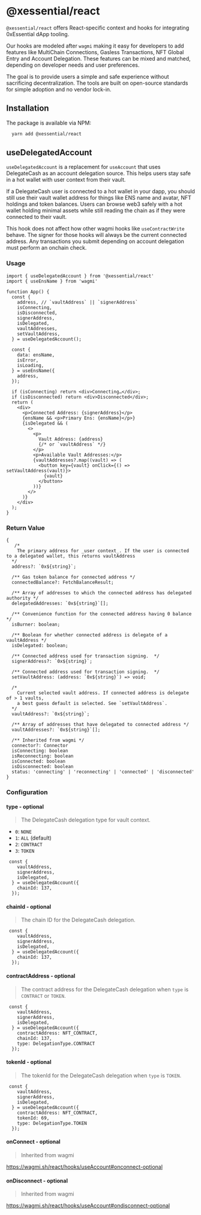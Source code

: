 # @xessential/react

`@xessential/react` offers React-specific context and hooks for integrating 0xEssential dApp tooling.

Our hooks are modeled after `wagmi` making it easy for developers to add features like MultiChain Connections, Gasless Transactions, NFT Global Entry and Account Delegation. These features can be mixed and matched, depending on developer needs and user preferences.

The goal is to provide users a simple and safe experience without sacrificing decentralization. The tools are built on open-source standards for simple adoption and no vendor lock-in.

## Installation

The package is available via NPM:

```bash
  yarn add @xessential/react
```

## useDelegatedAccount

`useDelegatedAccount` is a replacement for `useAccount` that uses DelegateCash as an account delegation source. This helps users stay safe in a hot wallet with user context from their vault.

If a DelegateCash user is connected to a hot wallet in your dapp, you should still use their vault wallet address for things like ENS name and avatar, NFT holdings and token balances. Users can browse web3 safely with a hot wallet holding minimal assets while still reading the chain as if they were connected to their vault.

This hook does not affect how other wagmi hooks like `useContractWrite` behave. The signer for those hooks will always be the current connected address. Any transactions you submit depending on account delegation must perform an onchain check.  

### Usage

```tsx
import { useDelegatedAccount } from '@xessential/react'
import { useEnsName } from 'wagmi'

function App() {
  const {
    address, // `vaultAddress` || `signerAddress`
    isConnecting,
    isDisconnected,
    signerAddress,
    isDelegated,
    vaultAddresses,
    setVaultAddress,
  } = useDelegatedAccount();

  const {
    data: ensName,
    isError,
    isLoading,
  } = useEnsName({
    address, 
  });

  if (isConnecting) return <div>Connecting…</div>;
  if (isDisconnected) return <div>Disconnected</div>;
  return (
    <div>
      <p>Connected Address: {signerAddress}</p>
      {ensName && <p>Primary Ens: {ensName}</p>}
      {isDelegated && (
        <>
          <p>
            Vault Address: {address}
            {/* or `vaultAddress` */}
          </p>
          <p>Available Vault Addresses:</p>
          {vaultAddresses?.map((vault) => (
            <button key={vault} onClick={() => setVaultAddress(vault)}>
              {vault}
            </button>
          ))}
        </>
      )}
    </div>
  );
}
```

### Return Value

```tsx
{
   /* 
    The primary address for _user context_. If the user is connected to a delegated wallet, this returns vaultAddress
  */
  address?: `0x${string}`;

  /** Gas token balance for connected address */
  connectedBalance?: FetchBalanceResult;

  /** Array of addresses to which the connected address has delegated authority */
  delegatedAddresses: `0x${string}`[];

  /** Convenience function for the connected address having 0 balance */
  isBurner: boolean;

  /** Boolean for whether connected address is delegate of a vaultAddress */
  isDelegated: boolean;

  /** Connected address used for transaction signing.  */
  signerAddress?: `0x${string}`;

  /** Connected address used for transaction signing.  */
  setVaultAddress: (address: `0x${string}`) => void;

  /*
    Current selected vault address. If connected address is delegate of > 1 vaults, 
    a best guess default is selected. See `setVaultAddress`.
  */
  vaultAddress?: `0x${string}`;

  /** Array of addresses that have delegated to connected address */
  vaultAddresses?: `0x${string}`[];

  /** Inherited from wagmi */
  connector?: Connector
  isConnecting: boolean
  isReconnecting: boolean
  isConnected: boolean
  isDisconnected: boolean
  status: 'connecting' | 'reconnecting' | 'connected' | 'disconnected'
}
```

### Configuration

#### type - optional

> The DelegateCash delegation type for vault context.

- `0`: `NONE`
- `1`: `ALL` (default)
- `2`: `CONTRACT`
- `3`: `TOKEN`

```tsx
 const {
    vaultAddress,
    signerAddress,
    isDelegated,
  } = useDelegatedAccount({
    chainId: 137,
  });
```

#### chainId - optional

> The chain ID for the DelegateCash delegation.

```tsx
 const {
    vaultAddress,
    signerAddress,
    isDelegated,
  } = useDelegatedAccount({
    chainId: 137,
  });
```

#### contractAddress - optional

> The contract address for the DelegateCash delegation when `type` is `CONTRACT` or `TOKEN`.

```tsx
 const {
    vaultAddress,
    signerAddress,
    isDelegated,
  } = useDelegatedAccount({
    contractAddress: NFT_CONTRACT,
    chainId: 137,
    type: DelegationType.CONTRACT
  });
```

#### tokenId - optional

> The tokenId for the DelegateCash delegation when `type` is `TOKEN`.

```tsx
 const {
    vaultAddress,
    signerAddress,
    isDelegated,
  } = useDelegatedAccount({
    contractAddress: NFT_CONTRACT,
    tokenId: 69,
    type: DelegationType.TOKEN
  });
```

#### onConnect - optional

> Inherited from wagmi

https://wagmi.sh/react/hooks/useAccount#onconnect-optional

#### onDisconnect - optional

> Inherited from wagmi

https://wagmi.sh/react/hooks/useAccount#ondisconnect-optional